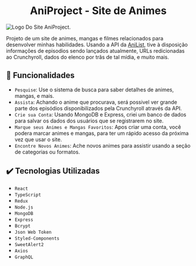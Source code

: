 <h1 align="center">AniProject - Site de Animes</h1>

![Logo Do Site AniProject.](https://user-images.githubusercontent.com/69987890/177884319-0678f842-f3ca-4f62-8d31-7638ca954057.png)

Projeto de um site de animes, mangas e filmes relacionados para desenvolver minhas habilidades. Usando a API da <a href='https://anilist.gitbook.io/anilist-apiv2-docs/'>AniList</a>, tive à disposição informações de episodios sendo lançados atualmente, URLs redicionadas ao Crunchyroll, dados do elenco por trâs de tal mídia, e muito mais.

## :hammer: Funcionalidades

- `Pesquise`: Use o sistema de busca para saber detalhes de animes, mangas, e mais.
- `Assista`: Achando o anime que procurava, será possivel ver grande parte dos episódios disponibilizados pela Crunchyroll através da API.
- `Crie sua Conta`: Usando MongoDB e Express, criei um banco de dados para salvar os dados dos usuários que se registrarem no site.
- `Marque seus Animes e Mangas Favoritos`: Apos criar uma conta, você podera marcar animes e mangas, para ter um rápido acesso da próxima vez que usar o site.
- `Encontre Novos Animes`: Ache novos animes para assistir usando a seção de categorias ou formatos.

## :heavy_check_mark: Tecnologias Utilizadas

- ``React``
- ``TypeScript``
- ``Redux``
- ``Node.js``
- ``MongoDB``
- ``Express``
- ``Bcrypt``
- ``Json Web Token``
- ``Styled-Components``
- ``SweetAlert2``
- ``Axios``
- ``GraphQL``
